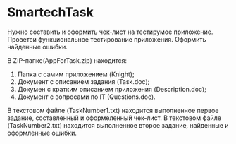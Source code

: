 # SmartechTask
Нужно составить и оформить чек-лист на тестирумое приложение. Проветси функциональное тестирование приложения. Оформить найденные ошибки.  

В ZIP-папке(AppForTask.zip) находится:

  1. Папка с самим приложением (Knight);  
  2. Документ с описанием задания (Task.doc);  
  3. Докумен с кратким описанием приложения (Description.doc);  
  4. Документ с вопросами по IT (Questions.doc). 

В текстовом файле (TaskNumber1.txt) находится выполненное первое задание, составленный и оформеленный чек-лист.
В текстовом файле (TaskNumber2.txt) находится выполненное второе задание, найденные и оформленные ошибки.
